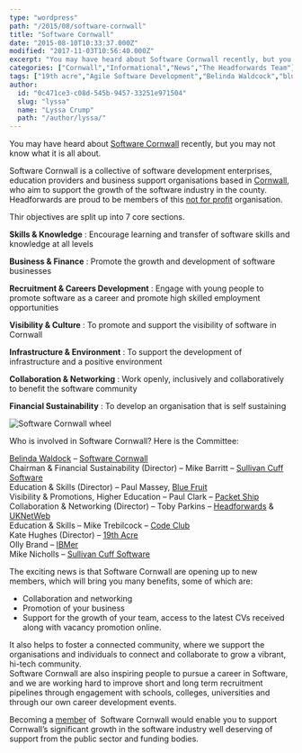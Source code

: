 ```yaml
---
type: "wordpress"
path: "/2015/08/software-cornwall"
title: "Software Cornwall"
date: "2015-08-10T10:33:37.000Z"
modified: "2017-11-03T10:56:40.000Z"
excerpt: "You may have heard about Software Cornwall recently, but you may not know what it is all about. Software Cornwall is a collective of software development enterprises, education providers and business support organisations based in Cornwall, who aim to support the growth of the software industry in the county. Headforwards are proud to be members …"
categories: ["Cornwall","Informational","News","The Headforwards Team"]
tags: ["19th acre","Agile Software Development","Belinda Waldcock","blue fruit","Code club","Headforwards","ibm","kate hughes","membership","mike barritt","mike trebilcok","packetship","paul clark","paul massey","recruitment","Software Cornwall","software development cornwall","sullivan cuff software","toby parkins","uknetweb"]
author:
  id: "0c471ce3-c08d-545b-9457-33251e971504"
  slug: "lyssa"
  name: "Lyssa Crump"
  path: "/author/lyssa/"
---
```

You may have heard about [Software Cornwall](http://www.softwarecornwall.org/) recently, but you may not know what it is all about.

Software Cornwall is a collective of software development enterprises, education providers and business support organisations based in [Cornwall](https://www.visitcornwall.com/), who aim to support the growth of the software industry in the county. Headforwards are proud to be members of this [not for profit](https://en.wikipedia.org/wiki/Nonprofit_organization) organisation.

Thir objectives are split up into 7 core sections.

**Skills & Knowledge** : Encourage learning and transfer of software skills and knowledge at all levels

**Business & Finance** : Promote the growth and development of software businesses

**Recruitment & Careers Development** : Engage with young people to promote software as a career and promote high skilled employment opportunities

**Visibility & Culture** : To promote and support the visibility of software in Cornwall

**Infrastructure & Environment** : To support the development of infrastructure and a positive environment

**Collaboration & Networking** : Work openly, inclusively and collaboratively to benefit the software community

**Financial Sustainability** : To develop an organisation that is self sustaining

![Software Cornwall wheel ](http://www.headforwards.com/wp-content/uploads/2015/08/SWCWheel-285x300.png)

Who is involved in Software Cornwall? Here is the Committee:

[Belinda Waldock](https://www.linkedin.com/in/belindawaldock) – [Software Cornwall](http://www.softwarecornwall.org/about-2/)  
Chairman & Financial Sustainability (Director) – Mike Barritt – [Sullivan Cuff Software](http://www.inrstar.co.uk/)  
Education & Skills (Director) – Paul Massey, [Blue Fruit](http://www.bluefruit.co.uk/)  
Visibility & Promotions, Higher Education – Paul Clark – [Packet Ship](http://www.packetship.com/)  
Collaboration & Networking (Director) – Toby Parkins – [Headforwards](http://www.headforwards.com/) & [UKNetWeb](https://www.uknetweb.com/)  
Education & Skills – Mike Trebilcock – [Code Club](https://www.codeclub.org.uk/)  
Kate Hughes (Director) – [19th Acre](http://www.19thacre.com/)  
Olly Brand – [IBMer](http://www.ibm.com/uk/en/)  
Mike Nicholls – [Sullivan Cuff Software](http://www.inrstar.co.uk/)

The exciting news is that Software Cornwall are opening up to new members, which will bring you many benefits, some of which are:

*   Collaboration and networking
*   Promotion of your business
*   Support for the growth of your team, access to the latest CVs received along with vacancy promotion online.

It also helps to foster a connected community, where we support the organisations and individuals to connect and collaborate to grow a vibrant, hi-tech community.  
Software Cornwall are also inspiring people to pursue a career in Software, and we are working hard to improve short and long term recruitment pipelines through engagement with schools, colleges, universities and through our own career development events.

Becoming a [member](http://www.softwarecornwall.org/membership/) of  Software Cornwall would enable you to support Cornwall’s significant growth in the software industry well deserving of support from the public sector and funding bodies.